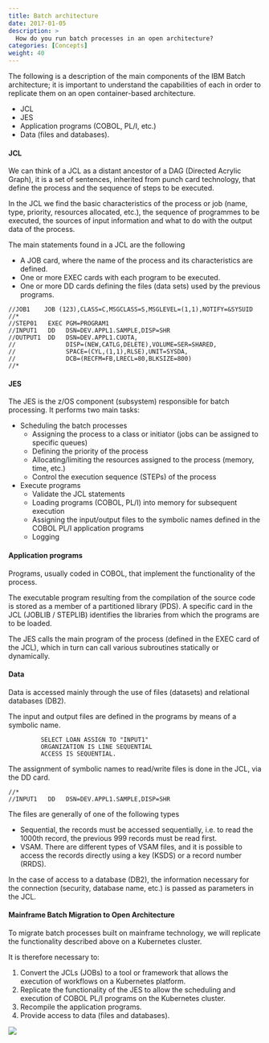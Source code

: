 ```yaml
---
title: Batch architecture
date: 2017-01-05
description: >
  How do you run batch processes in an open architecture?
categories: [Concepts]
weight: 40
---
```


The following is a description of the main components of the IBM Batch architecture; it is important to understand the capabilities of each in order to replicate them on an open container-based architecture.

* JCL
* JES
* Application programs (COBOL, PL/I, etc.)
* Data (files and databases).


#### JCL

We can think of a JCL as a distant ancestor of a DAG (Directed Acrylic Graph), it is a set of sentences, inherited from punch card technology, that define the process and the sequence of steps to be executed.

In the JCL we find the basic characteristics of the process or job (name, type, priority, resources allocated, etc.), the sequence of programmes to be executed, the sources of input information and what to do with the output data of the process.

The main statements found in a JCL are the following

* A JOB card, where the name of the process and its characteristics are defined.
* One or more EXEC cards with each program to be executed.
* One or more DD cards defining the files (data sets) used by the previous programs.   

```jcl
//JOB1    JOB (123),CLASS=C,MSGCLASS=S,MSGLEVEL=(1,1),NOTIFY=&SYSUID
//*
//STEP01   EXEC PGM=PROGRAM1
//INPUT1   DD   DSN=DEV.APPL1.SAMPLE,DISP=SHR
//OUTPUT1  DD   DSN=DEV.APPL1.CUOTA,
//              DISP=(NEW,CATLG,DELETE),VOLUME=SER=SHARED,
//              SPACE=(CYL,(1,1),RLSE),UNIT=SYSDA,
//              DCB=(RECFM=FB,LRECL=80,BLKSIZE=800)
//*

```

#### JES

The JES is the z/OS component (subsystem) responsible for batch processing. It performs two main tasks:

* Scheduling the batch processes
  * Assigning the process to a class or initiator (jobs can be assigned to specific queues)
  * Defining the priority of the process
  * Allocating/limiting the resources assigned to the process (memory, time, etc.)
  * Control the execution sequence (STEPs) of the process 
* Execute programs 
  * Validate the JCL statements 
  * Loading programs (COBOL, PL/I) into memory for subsequent execution
  * Assigning the input/output files to the symbolic names defined in the COBOL PL/I application programs 
  * Logging

#### Application programs

Programs, usually coded in COBOL, that implement the functionality of the process.

The executable program resulting from the compilation of the source code is stored as a member of a partitioned library (PDS). 
A specific card in the JCL (JOBLIB / STEPLIB) identifies the libraries from which the programs are to be loaded.

The JES calls the main program of the process (defined in the EXEC card of the JCL), which in turn can call various subroutines statically or dynamically.  

#### Data

Data is accessed mainly through the use of files (datasets) and relational databases (DB2). 

The input and output files are defined in the programs by means of a symbolic name.


```cobol
         SELECT LOAN ASSIGN TO "INPUT1"
         ORGANIZATION IS LINE SEQUENTIAL
         ACCESS IS SEQUENTIAL.

```

The assignment of symbolic names to read/write files is done in the JCL, via the DD card. 

```jcl
//*
//INPUT1   DD   DSN=DEV.APPL1.SAMPLE,DISP=SHR

```
The files are generally of one of the following types

* Sequential, the records must be accessed sequentially, i.e. to read the 1000th record, the previous 999 records must be read first.
* VSAM. There are different types of VSAM files, and it is possible to access the records directly using a key (KSDS) or a record number (RRDS).

In the case of access to a database (DB2), the information necessary for the connection (security, database name, etc.) is passed as parameters in the JCL. 

#### Mainframe Batch Migration to Open Architecture

To migrate batch processes built on mainframe technology, we will replicate the functionality described above on a Kubernetes cluster.

It is therefore necessary to:

1. Convert the JCLs (JOBs) to a tool or framework that allows the execution of workflows on a Kubernetes platform.
2. Replicate the functionality of the JES to allow the scheduling and execution of COBOL PL/I programs on the Kubernetes cluster.
3. Recompile the application programs.
4. Provide access to data (files and databases).

![](/img/others/arch-batch-v1.0.png)
